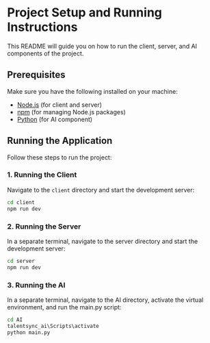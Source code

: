# Project Setup and Running Instructions

This README will guide you on how to run the client, server, and AI components of the project.

## Prerequisites

Make sure you have the following installed on your machine:
- [Node.js](https://nodejs.org/) (for client and server)
- [npm](https://www.npmjs.com/) (for managing Node.js packages)
- [Python](https://www.python.org/) (for AI component)

## Running the Application

Follow these steps to run the project:

### 1. Running the Client
Navigate to the `client` directory and start the development server:

```bash
cd client
npm run dev
```

### 2. Running the Server
In a separate terminal, navigate to the server directory and start the development server:

```bash
cd server
npm run dev
```

### 3. Running the AI
In a separate terminal, navigate to the AI directory, activate the virtual environment, and run the main.py script:

```bash
cd AI
talentsync_ai\Scripts\activate
python main.py
```
